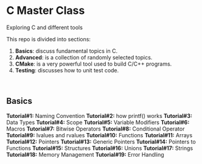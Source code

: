 # C Master Class #

Exploring C and different tools

This repo is divided into sections:

1. **Basics**: discuss fundamental topics in C.
2. **Advanced**: is a collection of randomly selected topics.
3. **CMake**: is a very powerful tool used to build C/C++ programs.
4. **Testing**: discusses how to unit test code.

<br/>

## Basics ##

**Tutorial#1:** Naming Convention
**Tutorial#2:** how printf() works
**Tutorial#3:** Data Types
**Tutorial#4:** Scope
**Tutorial#5:** Variable Modifiers
**Tutorial#6:** Macros
**Tutorial#7:** Bitwise Operators
**Tutorial#8:** Conditional Operator
**Tutorial#9:** lvalues and rvalues
**Tutorial#10:** Functions
**Tutorial#11:** Arrays
**Tutorial#12:** Pointers
**Tutorial#13:** Generic Pointers
**Tutorial#14:** Pointers to Functions
**Tutorial#15:** Structures
**Tutorial#16:** Unions
**Tutorial#17:** Strings
**Tutorial#18:** Memory Management
**Tutorial#19:** Error Handling
